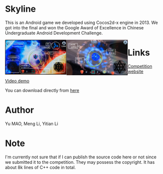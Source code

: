 # Skyline

This is an Android game we developed using Cocos2d-x engine in 2013. We got into the final and won the Google Award of Excellence in Chinese Undergraduate Android Development Challenge. 

<div>
<img src="/img/Skyline-1.png" width="40%" height="40%" style="float:left">
<img src="/img/Skyline-2.png" width="40%" height="40%" style="float:left">
</div>

# Links
[Competition website](http://www.google.cn/university/androidchallenge/2013/index.html)

[Video demo](https://www.youtube.com/watch?v=NgCPRy1-j3A&feature=youtu.be)

You can download directly from [here](http://www.google.cn/university/androidchallenge/2013/files/Skyline.apk.zip)

# Author
Yu MAO, Meng Li, Yitian Li

# Note
I'm currently not sure that if I can publish the source code here or not since we submitted it to the competition. They may possess the copyright. It has about 8k lines of C++ code in total.
